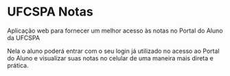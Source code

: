 # UFCSPA Notas
Aplicação web para fornecer um melhor acesso às notas no Portal do Aluno da UFCSPA

Nela o aluno poderá entrar com o seu login já utilizado no acesso ao Portal do Aluno e visualizar suas notas no celular de uma maneira mais direta e prática.
